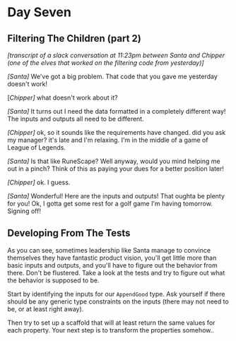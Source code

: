 # Day Seven

## Filtering The Children (part 2)

*[transcript of a slack conversation at 11:23pm between Santa and Chipper (one of the elves that worked on the filtering code from yesterday)]*

*[Santa]* We've got a big problem. That code that you gave me yesterday doesn't work!

[*Chipper]* what doesn't work about it?

*[Santa]* It turns out I need the data formatted in a completely different way! The inputs and outputs all need to be different.

*[Chipper]* ok, so it sounds like the requirements have changed. did you ask my manager? it's late and I'm relaxing. I'm in the middle of a game of League of Legends.

*[Santa]* Is that like RuneScape? Well anyway, would you mind helping me out in a pinch? Think of this as paying your dues for a better position later!

*[Chipper]* ok. I guess.

*[Santa]* Wonderful! Here are the inputs and outputs! That oughta be plenty for you! Ok, I gotta get some rest for a golf game I'm having tomorrow. Signing off!

## Developing From The Tests

As you can see, sometimes leadership like Santa manage to convince themselves they have fantastic product vision, you'll get little more than basic inputs and outputs, and you'll have to figure out the behavior from there. Don't be flustered. Take a look at the tests and try to figure out what the behavior is supposed to be.

Start by identifying the inputs for our `AppendGood` type. Ask yourself if there should be any generic type constraints on the inputs (there may not need to be, or at least right away).

Then try to set up a scaffold that will at least return the same values for each property. Your next step is to transform the properties somehow..